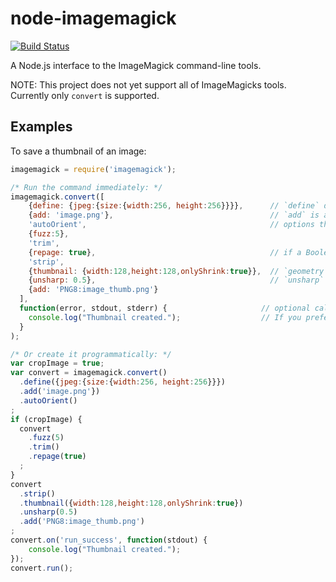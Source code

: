 # node-imagemagick

[![Build Status](https://travis-ci.org/Cybolic/node-magick-js.png?branch=master)](https://travis-ci.org/Cybolic/node-imagemagick)

A Node.js interface to the ImageMagick command-line tools.

NOTE: This project does not yet support all of ImageMagicks tools. Currently only `convert` is supported.

## Examples

To save a thumbnail of an image:
```javascript
imagemagick = require('imagemagick');

/* Run the command immediately: */
imagemagick.convert([
    {define: {jpeg:{size:{width:256, height:256}}}},      // `define` definitions are serialised and `geometry` values are parsed.
    {add: 'image.png'},                                   // `add` is a way to add custom arguments, in this case the filename.
    'autoOrient',                                         // options that don't require arguments can be given as a string or object (e.g. `{autoOrient: null}`).
    {fuzz:5},
    'trim',
    {repage: true},                                       // if a Boolean is given as the only argument, then the option functions as a reset (e.g. '+repage').
    'strip',
    {thumbnail: {width:128,height:128,onlyShrink:true}},  // `geometry` object values have a more clear syntax, but you can give a string if you want (e.g. "128x128>").
    {unsharp: 0.5},                                       // `unsharp` accepts either a sigma value or an object as an argument (e.g. `{unsharp: {sigma:6, gain:0.5, threshold:0}}`).
    {add: 'PNG8:image_thumb.png'}
  ],
  function(error, stdout, stderr) {                     // optional callback function.
    console.log("Thumbnail created.");                  // If you prefer events, 'done' and 'run_error' or 'run_success' will be emitted if a callback function isn't given.
  }
);

/* Or create it programmatically: */
var cropImage = true;
var convert = imagemagick.convert()
  .define({jpeg:{size:{width:256, height:256}}})
  .add('image.png'})
  .autoOrient()
;
if (cropImage) {
  convert
    .fuzz(5)
    .trim()
    .repage(true)
  ;
}
convert
  .strip()
  .thumbnail({width:128,height:128,onlyShrink:true})
  .unsharp(0.5)
  .add('PNG8:image_thumb.png')
;
convert.on('run_success', function(stdout) {
    console.log("Thumbnail created.");
});
convert.run();
```

